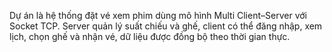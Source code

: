 Dự án là hệ thống đặt vé xem phim dùng mô hình Multi Client–Server với Socket TCP. Server quản lý suất chiếu và ghế, client có thể đăng nhập, xem lịch, chọn ghế và nhận vé, dữ liệu được đồng bộ theo thời gian thực.
